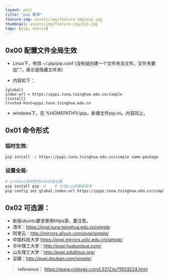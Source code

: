 ```yaml
---
layout: post
title: "pip 换源"
feature-img: assets/img/feature-img/pip.jpg
thumbnail: assets/img/feature-img/pip.jpg
tags: [pip, source]
---
```



## 0x00 配置文件全局生效

- Linux下，修改 ~/.pip/pip.conf (没有就创建一个文件夹及文件。文件夹要加“.”，表示是隐藏文件夹)

- 内容如下：

```
[global]
index-url = https://pypi.tuna.tsinghua.edu.cn/simple
[install]
trusted-host=pypi.tuna.tsinghua.edu.cn
```

- windows下，在 %HOMEPATH%\pip，新建文件pip.ini。内容同上。

## 0x01 命令形式

### 临时生效:

```bash
pip install -i https://pypi.tuna.tsinghua.edu.cn/simple some-package
```

### 设置全局:

```bash
# windows系统使用cmd快速设置
pip install pip -U    # 升级pip到最新版本
pip config set global.index-url https://pypi.tuna.tsinghua.edu.cn/simple
```

## 0x02 可选源：

- 新版ubuntu要求使用https源，要注意。
- 清华：https://pypi.tuna.tsinghua.edu.cn/simple
- 阿里云：http://mirrors.aliyun.com/pypi/simple/
- 中国科技大学 https://pypi.mirrors.ustc.edu.cn/simple/
- 华中理工大学：http://pypi.hustunique.com/
- 山东理工大学：http://pypi.sdutlinux.org/
- 豆瓣：http://pypi.douban.com/simple/



>  **reference：** https://www.cnblogs.com/L521Z/p/11503224.html